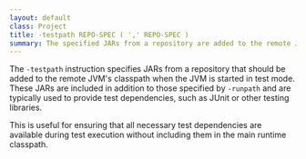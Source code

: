 ```yaml
---
layout: default
class: Project
title: -testpath REPO-SPEC ( ',' REPO-SPEC ) 
summary: The specified JARs from a repository are added to the remote JVM's classpath if the JVM is started in test mode in addition to the -runpath JARs.  
---
```


The `-testpath` instruction specifies JARs from a repository that should be added to the remote JVM's classpath when the JVM is started in test mode. These JARs are included in addition to those specified by `-runpath` and are typically used to provide test dependencies, such as JUnit or other testing libraries.

This is useful for ensuring that all necessary test dependencies are available during test execution without including them in the main runtime classpath.
